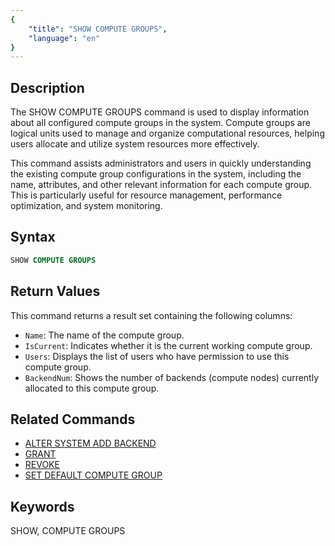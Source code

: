 ```yaml
---
{
    "title": "SHOW COMPUTE GROUPS",
    "language": "en"
}
---
```


<!--
Licensed to the Apache Software Foundation (ASF) under one
or more contributor license agreements.  See the NOTICE file
distributed with this work for additional information
regarding copyright ownership.  The ASF licenses this file
to you under the Apache License, Version 2.0 (the
"License"); you may not use this file except in compliance
with the License.  You may obtain a copy of the License at

  http://www.apache.org/licenses/LICENSE-2.0

Unless required by applicable law or agreed to in writing,
software distributed under the License is distributed on an
"AS IS" BASIS, WITHOUT WARRANTIES OR CONDITIONS OF ANY
KIND, either express or implied.  See the License for the
specific language governing permissions and limitations
under the License.
-->

## Description

The SHOW COMPUTE GROUPS command is used to display information about all configured compute groups in the system. Compute groups are logical units used to manage and organize computational resources, helping users allocate and utilize system resources more effectively.

This command assists administrators and users in quickly understanding the existing compute group configurations in the system, including the name, attributes, and other relevant information for each compute group. This is particularly useful for resource management, performance optimization, and system monitoring.

## Syntax

```sql
SHOW COMPUTE GROUPS
```


## Return Values

This command returns a result set containing the following columns:

- `Name`: The name of the compute group.
- `IsCurrent`: Indicates whether it is the current working compute group.
- `Users`: Displays the list of users who have permission to use this compute group.
- `BackendNum`: Shows the number of backends (compute nodes) currently allocated to this compute group.

## Related Commands

- [ALTER SYSTEM ADD BACKEND](../Administration-Statements/ALTER-SYSTEM-ADD-BACKEND.md)
- [GRANT](../account-management/GRANT-TO.md)
- [REVOKE](../account-management/REVOKE-FROM.md)
- [SET DEFAULT COMPUTE GROUP](../Administration-Statements/SET-DEFAULT-COMPUTE-GROUP.md)

## Keywords

SHOW, COMPUTE GROUPS
